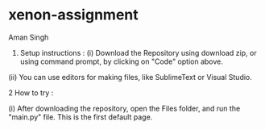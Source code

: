 # xenon-assignment
Aman Singh

1. Setup instructions :
(i) Download the Repository using download zip, or using command prompt, by clicking on "Code" option above.

(ii) You can use editors for making files, like SublimeText or Visual Studio.

2 How to try :

(i) After downloading the repository, open the Files folder, and run the "main.py" file. 
This is the first default page.
